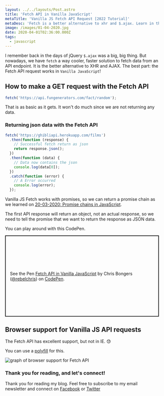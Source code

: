 ```yaml
---
layout: ../../layouts/Post.astro
title: 'Fetch API in Vanilla JavaScript'
metaTitle: 'Vanilla JS Fetch API Request [2022 Tutorial]'
metaDesc: 'Fetch is a better alternative to xhr and $.ajax. Learn in this tutorial how to use it and take code from the examples.'
image: /images/01-04-2020.jpg
date: 2020-04-01T02:36:00.000Z
tags:
  - javascript
---
```


I remember back in the days of jQuery `$.ajax` was a big, big thing. But nowadays, we have `fetch` a way cooler, faster solution to fetch data from an API endpoint. It is the better alternative to XHR and AJAX.
The best part: the Fetch API request works in `Vanilla JavaScript`!

## How to make a GET request with the Fetch API

```js
fetch('https://api.fungenerators.com/fact/random');
```

That is as basic as it gets. It won't do much since we are not returning any data.

### Returning json data with the Fetch API

```js
fetch('https://ghibliapi.herokuapp.com/films')
  .then(function (response) {
    // Successful fetch return as json
    return response.json();
  })
  .then(function (data) {
    // Data now contains the json
    console.log(data[0]);
  })
  .catch(function (error) {
    // A Error occurred
    console.log(error);
  });
```

Vanilla JS Fetch works with promises, so we can return a promise chain as we learned on [20-03-2020: Promise chains in JavaScript](https://daily-dev-tips.com/posts/promise-chains-in-javascript/).

The first API response will return an object, not an actual response, so we need to tell the promise that we want to return the response as JSON data.

You can play around with this CodePen.

<p class="codepen" data-height="265" data-theme-id="dark" data-default-tab="js,result" data-user="rebelchris" data-slug-hash="abOXqoV" style="height: 265px; box-sizing: border-box; display: flex; align-items: center; justify-content: center; border: 2px solid; margin: 1em 0; padding: 1em;" data-pen-title="Fetch API in Vanilla JavaScript">
  <span>See the Pen <a href="https://codepen.io/rebelchris/pen/abOXqoV">
  Fetch API in Vanilla JavaScript</a> by Chris Bongers (<a href="https://codepen.io/rebelchris">@rebelchris</a>)
  on <a href="https://codepen.io">CodePen</a>.</span>
</p>
<script async src="https://static.codepen.io/assets/embed/ei.js"></script>

## Browser support for Vanilla JS API requests

The Fetch API has excellent support, but not in IE. 😓

You can use a [polyfill](https://github.com/github/fetch) for this.

![graph of browser support for Fetch API](https://caniuse.bitsofco.de/image/fetch.png)

### Thank you for reading, and let's connect!

Thank you for reading my blog. Feel free to subscribe to my email newsletter and connect on [Facebook](https://www.facebook.com/DailyDevTipsBlog) or [Twitter](https://twitter.com/DailyDevTips1)
